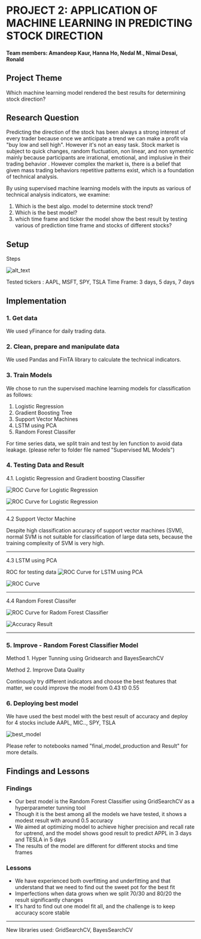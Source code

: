 # PROJECT 2: APPLICATION OF MACHINE LEARNING IN PREDICTING STOCK DIRECTION
 
#### Team members: Amandeep Kaur, Hanna Ho, Nedal M., Nimai Desai, Ronald 

## Project Theme

Which machine learning model rendered the best results for determining stock direction?  

## Research Question

Predicting the direction of the stock has been always a strong interest of every trader because once we anticipate a trend we can make a profit via "buy low and sell high". However it's not an easy task. Stock market is subject to quick changes, random fluctuation, non linear, and non symentric mainly because participants are irrational, emotional, and implusive in their trading behavior . However complex the market is, there is a belief that given mass trading behaviors repetitive patterns exist, which is a foundation of technical analysis.

By using supervised machine learning models with the inputs as various of technical analysis indicators, we examine: 

1. Which is the best algo. model to determine stock trend?  
2. Which is the best model?
3. which time frame and ticker the model show the best result by testing various of prediction time frame and stocks of different stocks?  

## Setup

Steps

![alt_text](/Consol/Images/steps.jpeg)

Tested tickers : AAPL, MSFT, SPY, TSLA
Time Frame: 3 days, 5 days, 7 days

## Implementation

### 1. Get data

We used yFinance for daily trading data.  

### 2. Clean, prepare and manipulate data

We used Pandas and FinTA library to calculate the technical indicators.

### 3. Train Models

We chose to run the supervised machine learning models for classification as follows:

1. Logistic Regression
2. Gradient Boosting Tree 
3. Support Vector Machines
4. LSTM using PCA
5. Random Forest Classifer

For time series data, we split train and test by len function to avoid data leakage.
(please refer to folder file named "Supervised ML Models")

### 4. Testing Data and Result

4.1. Logistic Regression and Gradient boosting Classifier 

![](/Consol/Images/LR_and_GBC_test.png "ROC Curve for Logistic Regression")

![ROC Curve for Logistic Regression](Images/logistic_acc.png "Accuracy Result" )

---
4.2 Support Vector Machine

Despite high classification accuracy of support vector machines (SVM), normal SVM is not suitable for classification of large data sets, because the training complexity of SVM is very high.

---

4.3 LSTM using PCA

ROC for testing data
![](/Consol/Images/LSTM_test.png "ROC Curve for LSTM using PCA")

![ROC Curve ](Images/lstm_model.png "Accuracy Result")

---

4.4 Random Forest Classifer

![](/Consol/Images/ROC_test.png "ROC Curve for Radom Forest Classifier")

![](Images/RFC_model.png "Accuracy Result")

---

### 5. Improve - Random Forest Classifier Model

Method 1. Hyper Tunning using Gridsearch and BayesSearchCV


Method 2. Improve Data Quality

Continously try different indicators and choose the best features that matter, we could improve the model from 0.43 t0 0.55 

### 6. Deploying best model

We have used the best model with the best result of accuracy and deploy for 4 stocks include AAPL, MIC.., SPY, TSLA

![best_model](Images/table_result.png)

Please refer to notebooks named "final_model_production and Result" for more details.

## Findings and Lessons

### Findings

* Our best model is the Random Forest Classifier using GridSearchCV as a hyperparameter tunning tool 
* Though it is the best among all the models we have tested, it shows a modest result with around 0.5 accuracy
* We aimed at optimizing model to achieve higher precision and recall rate for uptrend, and the model shows good result to predict APPL in 3 days and TESLA in 5 days
* The results of the model are different for different stocks and time frames

### Lessons

* We have experienced both overfitting and underfitting and that understand that we need to find out the sweet pot for the best fit
* Imperfections when data grows when we split 70/30 and 80/20 the result significantly changes
* It's hard to find out one model fit all, and the challenge is to keep accuracy score stable


***
New libraries used: GridSearchCV, BayesSearchCV

 



